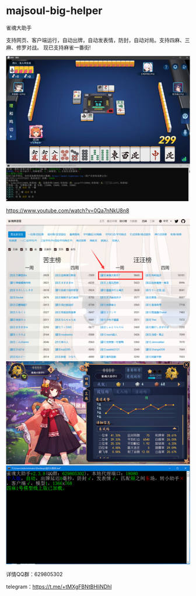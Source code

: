# majsoul-big-helper
雀魂大助手

支持网页、客户端运行，自动出牌，自动发表情，防封，自动对局。支持四麻、三麻、修罗对战。
现已支持麻雀一番街!

![现已支持麻雀一番街](一番街.png)

https://www.youtube.com/watch?v=0Qa7nNkU8n8

![周榜第一](model7.png)
![启动截图](大助手0雀杰1.png)
![启动截图](大助手启动截图.png)


详情QQ群：629805302  

telegram：https://t.me/+tMXgFBNtBHliNDhl
